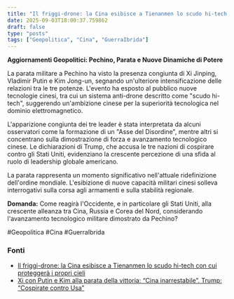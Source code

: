 ```yaml
---
title: "Il friggi-drone: la Cina esibisce a Tienanmen lo scudo hi-tech con cui proteggerà i propri cieli"
date: 2025-09-03T18:00:37.759862
draft: false
type: "posts"
tags: ["Geopolitica", "Cina", "GuerraIbrida"]
---
```


**Aggiornamenti Geopolitici: Pechino, Parata e Nuove Dinamiche di Potere**

La parata militare a Pechino ha visto la presenza congiunta di Xi Jinping, Vladimir Putin e Kim Jong-un, segnando un'ulteriore intensificazione delle relazioni tra le tre potenze.  L'evento ha esposto al pubblico nuove tecnologie cinesi, tra cui un sistema anti-drone descritto come "scudo hi-tech", suggerendo un'ambizione cinese per la superiorità tecnologica nel dominio elettromagnetico.  

L'apparizione congiunta dei tre leader è stata interpretata da alcuni osservatori come la formazione di un "Asse del Disordine", mentre altri si concentrano sulla dimostrazione di forza e avanzamento tecnologico cinese.  Le dichiarazioni di Trump, che accusa le tre nazioni di cospirare contro gli Stati Uniti, evidenziano la crescente percezione di una sfida al ruolo di leadership globale americano.

La parata rappresenta un momento significativo nell'attuale ridefinizione dell'ordine mondiale. L'esibizione di nuove capacità militari cinesi solleva interrogativi sulla corsa agli armamenti e sulla stabilità regionale.

**Domanda:**  Come reagirà l'Occidente, e in particolare gli Stati Uniti, alla crescente alleanza tra Cina, Russia e Corea del Nord, considerando l'avanzamento tecnologico militare dimostrato da Pechino?

#Geopolitica #Cina #GuerraIbrida


### Fonti
- [Il friggi-drone: la Cina esibisce a Tienanmen lo scudo hi-tech con cui proteggerà i propri cieli](https://www.repubblica.it/esteri/2025/09/03/news/cina_armi_friggi-drone_scudo_hi-tech_contro_missili-424823652/)
- [Xi con Putin e Kim alla parata della vittoria: “Cina inarrestabile”. Trump: “Cospirate contro Usa”](https://www.repubblica.it/esteri/2025/09/03/news/xi_jinping_putin_kim_parata_militare_cina_oggi-424823047/)
